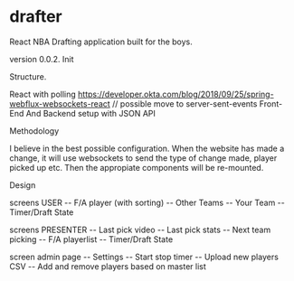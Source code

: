# drafter
React NBA Drafting application built for the boys.

version 0.0.2. Init

Structure.

React with polling https://developer.okta.com/blog/2018/09/25/spring-webflux-websockets-react // possible move to server-sent-events
Front-End And Backend setup with JSON API

Methodology

I believe in the best possible configuration. When the website has made a change, it will use websockets to send the type of change made, player picked up etc. Then the appropiate components will be re-mounted. 

Design

screens USER
-- F/A player (with sorting)
-- Other Teams
-- Your Team
-- Timer/Draft State

screens PRESENTER
-- Last pick video
-- Last pick stats
-- Next team picking
-- F/A playerlist 
-- Timer/Draft State

screen admin page
-- Settings
-- Start stop timer
-- Upload new players CSV
-- Add and remove players based on master list
